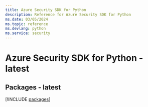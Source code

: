 ```yaml
---
title: Azure Security SDK for Python
description: Reference for Azure Security SDK for Python
ms.date: 03/05/2024
ms.topic: reference
ms.devlang: python
ms.service: security
---
```

# Azure Security SDK for Python - latest
## Packages - latest
[!INCLUDE [packages](security-index.md)]